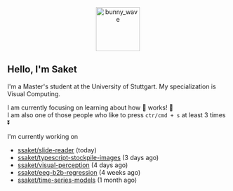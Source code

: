 <div align='center'>
<img src=https://media.giphy.com/media/3o7TKMt1VVNkHV2PaE/giphy.gif alt="bunny_wave" width="100px"/>
</div>

## Hello, I'm Saket

I'm a Master's student at the University of Stuttgart. My specialization is Visual Computing.

I am currently focusing on learning about how :brain: works! :exploding_head:\
I am also one of those people who like to press `ctr/cmd + s` at least 3 times :arrow_double_down:


I'm currently working on

- [ssaket/slide-reader](https://github.com/ssaket/slide-reader) (today)
- [ssaket/typescript-stockpile-images](https://github.com/ssaket/typescript-stockpile-images) (3 days ago)
- [ssaket/visual-perception](https://github.com/ssaket/visual-perception) (4 days ago)
- [ssaket/eeg-b2b-regression](https://github.com/ssaket/eeg-b2b-regression) (4 weeks ago)
- [ssaket/time-series-models](https://github.com/ssaket/time-series-models) (1 month ago)
